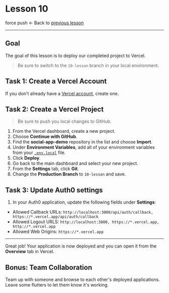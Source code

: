 # Lesson 10
force push
<- Back to [previous lesson](https://github.com/mongodb-developer/social-app-demo/tree/9-lesson)

---

## Goal

The goal of this lesson is to deploy our completed project to Vercel.

> Be sure to switch to the `10-lesson` branch in your local environment.

## Task 1: Create a Vercel Account

If you don't already have a [Vercel account](https://vercel.com/signup), create one.

## Task 2: Create a Vercel Project

> Be sure to push you local changes to GitHub.

1. From the Vercel dashboard, create a new project.
1. Choose **Continue with GitHub**.
1. Find the **social-app-demo** repository in the list and choose **Import**.
1. Under **Environment Variables**, add all of your environment variables from your [`.env.local`](./.env.local) file.
1. Click **Deploy**.
1. Go back to the main dashboard and select your new project.
1. From the **Settings** tab, click **Git**.
1. Change the **Production Branch** to `10-lesson` and save.

## Task 3: Update Auth0 settings

1. In your Auth0 application, update the following fields under **Settings**:
- Allowed Callback URLs: `http://localhost:3000/api/auth/callback, https://*.vercel.app/api/auth/callback`
- Allowed Logout URLS: `http://localhost:3000, https://*.vercel.app, http://*.vercel.app`
- Allowed Web Origins: `https://*.vercel.app`

---

Great job! Your application is now deployed and you can open it from the **Overview** tab in Vercel.

## Bonus: Team Collaboration

Team up with someone and browse to each other's deployed applications. Leave some flutters to let them know it's working.
